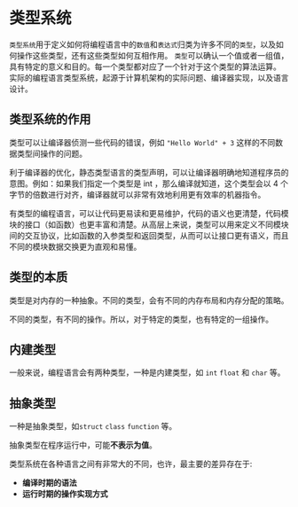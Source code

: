 # 类型系统

`类型系统`用于定义如何将编程语言中的`数值`和`表达式`归类为许多不同的`类型`，以及如何操作这些类型，还有这些类型如何互相作用。
`类型`可以确认一个值或者一组值，具有特定的意义和目的。每一个类型都对应了一个针对于这个类型的算法运算。
实际的编程语言类型系统，起源于计算机架构的实际问题、编译器实现，以及语言设计。

## 类型系统的作用

类型可以让编译器侦测一些代码的错误，例如 `"Hello World" + 3` 这样的不同数据类型间操作的问题。

利于编译器的优化，静态类型语言的类型声明，可以让编译器明确地知道程序员的意图。例如：如果我们指定一个类型是 int ，那么编译就知道，这个类型会以 4 个字节的倍数进行对齐，编译器就可以非常有效地利用更有效率的机器指令。

有类型的编程语言，可以让代码更易读和更易维护，代码的语义也更清楚，代码模块的接口（如函数）也更丰富和清楚。从高层上来说，类型可以用来定义不同模块间的交互协议，比如函数的入参类型和返回类型，从而可以让接口更有语义，而且不同的模块数据交换更为直观和易懂。

## 类型的本质

类型是对内存的一种抽象。不同的类型，会有不同的内存布局和内存分配的策略。

不同的类型，有不同的操作。所以，对于特定的类型，也有特定的一组操作。

## 内建类型

一般来说，编程语言会有两种类型，一种是内建类型，如 `int` `float` 和 `char` 等。

## 抽象类型

一种是抽象类型，如`struct` `class`  `function` 等。

抽象类型在程序运行中，可能**不表示为值**。

类型系统在各种语言之间有非常大的不同，也许，最主要的差异存在于:

- **编译时期的语法**
- **运行时期的操作实现方式**
